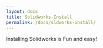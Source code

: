 ```yaml
---
layout: docs
title: Solidworks-Install
permalink: /docs/sldworks-install/
---
```

Installing Solidworks is Fun and easy!